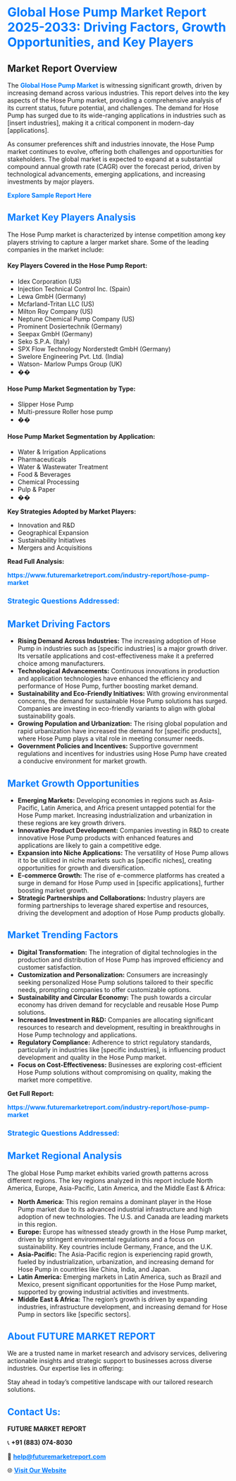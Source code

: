<h1 style="color: #007BFF;">Global Hose Pump Market Report 2025-2033: Driving Factors, Growth Opportunities, and Key Players</h1>

<section id="overview">
<h2>Market Report Overview</h2>
<p>The <a href="https://www.futuremarketreport.com/industry-report/hose-pump-market" style="color: #007BFF; text-decoration: none;"><strong>Global Hose Pump Market</strong></a> is witnessing significant growth, driven by increasing demand across various industries. This report delves into the key aspects of the Hose Pump market, providing a comprehensive analysis of its current status, future potential, and challenges. The demand for Hose Pump has surged due to its wide-ranging applications in industries such as [insert industries], making it a critical component in modern-day [applications].</p>
<p>As consumer preferences shift and industries innovate, the Hose Pump market continues to evolve, offering both challenges and opportunities for stakeholders. The global market is expected to expand at a substantial compound annual growth rate (CAGR) over the forecast period, driven by technological advancements, emerging applications, and increasing investments by major players.</p>
</section>

<section id="overview">
<p><a href="https://www.futuremarketreport.com/request-sample/reportId=113518" style="color: #007BFF; text-decoration: none;"><strong>Explore Sample Report Here</strong></a></p>
</section>

<section id="key-players">
<h2 style="color: #007BFF;">Market Key Players Analysis</h2>
<p>The Hose Pump market is characterized by intense competition among key players striving to capture a larger market share. Some of the leading companies in the market include:</p>
<h4>Key Players Covered in the Hose Pump Report:</h4>
<ul><li>Idex Corporation (US)</li><li>Injection Technical Control Inc. (Spain)</li><li>Lewa GmbH (Germany)</li><li>Mcfarland-Tritan LLC (US)</li><li>Milton Roy Company (US)</li><li>Neptune Chemical Pump Company (US)</li><li>Prominent Dosiertechnik (Germany)</li><li>Seepax GmbH (Germany)</li><li>Seko S.P.A. (Italy)</li><li>SPX Flow Technology Norderstedt GmbH (Germany)</li><li>Swelore Engineering Pvt. Ltd. (India)</li><li>Watson- Marlow Pumps Group (UK)</li><li>��</li></ul>
<h4>Hose Pump Market Segmentation by Type:</h4>
<ul><li>Slipper Hose Pump</li><li>Multi-pressure Roller hose pump</li><li>��</li></ul>

<h4>Hose Pump Market Segmentation by Application:</h4>
<ul><li>Water &amp; Irrigation Applications</li><li>Pharmaceuticals</li><li>Water &amp; Wastewater Treatment</li><li>Food &amp; Beverages</li><li>Chemical Processing</li><li>Pulp &amp; Paper</li><li>��</li></ul>
<p><strong>Key Strategies Adopted by Market Players:</strong></p>
<ul>
<li>Innovation and R&D</li>
<li>Geographical Expansion</li>
<li>Sustainability Initiatives</li>
<li>Mergers and Acquisitions</li>
</ul>
</section>

<section>
<p><strong>Read Full Analysis: </strong></p><a href="https://www.futuremarketreport.com/industry-report/hose-pump-market" style="color: #007BFF; text-decoration: none;"><strong>https://www.futuremarketreport.com/industry-report/hose-pump-market</strong></a>
<h3 style="color: #007BFF;">Strategic Questions Addressed:</h3>
</section>

<section id="driving-factors">
<h2 style="color: #007BFF;">Market Driving Factors</h2>
<ul>
<li><strong>Rising Demand Across Industries:</strong> The increasing adoption of Hose Pump in industries such as [specific industries] is a major growth driver. Its versatile applications and cost-effectiveness make it a preferred choice among manufacturers.</li>
<li><strong>Technological Advancements:</strong> Continuous innovations in production and application technologies have enhanced the efficiency and performance of Hose Pump, further boosting market demand.</li>
<li><strong>Sustainability and Eco-Friendly Initiatives:</strong> With growing environmental concerns, the demand for sustainable Hose Pump solutions has surged. Companies are investing in eco-friendly variants to align with global sustainability goals.</li>
<li><strong>Growing Population and Urbanization:</strong> The rising global population and rapid urbanization have increased the demand for [specific products], where Hose Pump plays a vital role in meeting consumer needs.</li>
<li><strong>Government Policies and Incentives:</strong> Supportive government regulations and incentives for industries using Hose Pump have created a conducive environment for market growth.</li>
</ul>
</section>

<section id="growth-opportunities">
<h2 style="color: #007BFF;">Market Growth Opportunities</h2>
<ul>
<li><strong>Emerging Markets:</strong> Developing economies in regions such as Asia-Pacific, Latin America, and Africa present untapped potential for the Hose Pump market. Increasing industrialization and urbanization in these regions are key growth drivers.</li>
<li><strong>Innovative Product Development:</strong> Companies investing in R&D to create innovative Hose Pump products with enhanced features and applications are likely to gain a competitive edge.</li>
<li><strong>Expansion into Niche Applications:</strong> The versatility of Hose Pump allows it to be utilized in niche markets such as [specific niches], creating opportunities for growth and diversification.</li>
<li><strong>E-commerce Growth:</strong> The rise of e-commerce platforms has created a surge in demand for Hose Pump used in [specific applications], further boosting market growth.</li>
<li><strong>Strategic Partnerships and Collaborations:</strong> Industry players are forming partnerships to leverage shared expertise and resources, driving the development and adoption of Hose Pump products globally.</li>
</ul>
</section>

<section id="trending-factors">
<h2 style="color: #007BFF;">Market Trending Factors</h2>
<ul>
<li><strong>Digital Transformation:</strong> The integration of digital technologies in the production and distribution of Hose Pump has improved efficiency and customer satisfaction.</li>
<li><strong>Customization and Personalization:</strong> Consumers are increasingly seeking personalized Hose Pump solutions tailored to their specific needs, prompting companies to offer customizable options.</li>
<li><strong>Sustainability and Circular Economy:</strong> The push towards a circular economy has driven demand for recyclable and reusable Hose Pump solutions.</li>
<li><strong>Increased Investment in R&D:</strong> Companies are allocating significant resources to research and development, resulting in breakthroughs in Hose Pump technology and applications.</li>
<li><strong>Regulatory Compliance:</strong> Adherence to strict regulatory standards, particularly in industries like [specific industries], is influencing product development and quality in the Hose Pump market.</li>
<li><strong>Focus on Cost-Effectiveness:</strong> Businesses are exploring cost-efficient Hose Pump solutions without compromising on quality, making the market more competitive.</li>
</ul>
</section>

<section>
<p><strong>Get Full Report: </strong></p><a href="https://www.futuremarketreport.com/industry-report/hose-pump-market" style="color: #007BFF; text-decoration: none;"><strong>https://www.futuremarketreport.com/industry-report/hose-pump-market</strong></a>
<h3 style="color: #007BFF;">Strategic Questions Addressed:</h3>
</section>


<section id="regional-analysis">
<h2 style="color: #007BFF;">Market Regional Analysis</h2>
<p>The global Hose Pump market exhibits varied growth patterns across different regions. The key regions analyzed in this report include North America, Europe, Asia-Pacific, Latin America, and the Middle East & Africa:</p>
<ul>
<li><strong>North America:</strong> This region remains a dominant player in the Hose Pump market due to its advanced industrial infrastructure and high adoption of new technologies. The U.S. and Canada are leading markets in this region.</li>
<li><strong>Europe:</strong> Europe has witnessed steady growth in the Hose Pump market, driven by stringent environmental regulations and a focus on sustainability. Key countries include Germany, France, and the U.K.</li>
<li><strong>Asia-Pacific:</strong> The Asia-Pacific region is experiencing rapid growth, fueled by industrialization, urbanization, and increasing demand for Hose Pump in countries like China, India, and Japan.</li>
<li><strong>Latin America:</strong> Emerging markets in Latin America, such as Brazil and Mexico, present significant opportunities for the Hose Pump market, supported by growing industrial activities and investments.</li>
<li><strong>Middle East & Africa:</strong> The region’s growth is driven by expanding industries, infrastructure development, and increasing demand for Hose Pump in sectors like [specific sectors].</li>
</ul>
</section>

<footer>
<h2 style="color: #007BFF;">About FUTURE MARKET REPORT</h2>
<p>We are a trusted name in market research and advisory services, delivering actionable insights and strategic support to businesses across diverse industries. Our expertise lies in offering:</p>

<p>Stay ahead in today’s competitive landscape with our tailored research solutions.</p>

<h2 style="color: #007BFF;">Contact Us:</h2>
<p><strong>FUTURE MARKET REPORT</strong></p>
<p>📞 <strong>+91 (883) 074-8030</strong></p>
<p>📧 <strong><a href="mailto:help@futuremarketreport.com" style="color: #007BFF;">help@futuremarketreport.com</a></strong></p>
<p>🌐 <strong><a href="https://www.futuremarketreport.com/" style="color: #007BFF;">Visit Our Website</a></strong></p>
</footer>